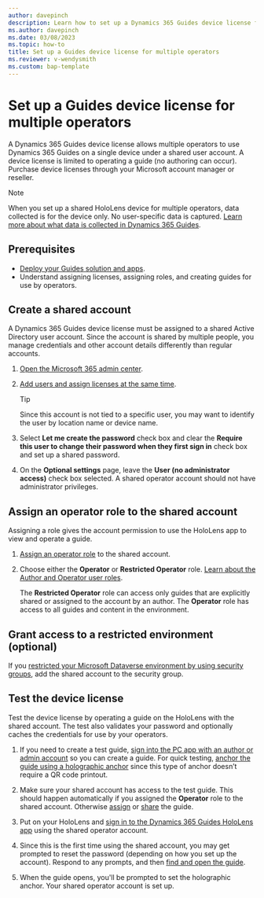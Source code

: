 ```yaml
---
author: davepinch
description: Learn how to set up a Dynamics 365 Guides device license for multiple operators on a single HoloLens device.
ms.author: davepinch
ms.date: 03/08/2023
ms.topic: how-to
title: Set up a Guides device license for multiple operators
ms.reviewer: v-wendysmith
ms.custom: bap-template
---
```


# Set up a Guides device license for multiple operators

A Dynamics 365 Guides device license allows multiple operators to use Dynamics 365 Guides on a single device under a shared user account. A device license is limited to operating a guide (no authoring can occur). Purchase device licenses through your Microsoft account manager or reseller.

> [!NOTE]
> When you set up a shared HoloLens device for multiple operators, data collected is for the device only. No user-specific data is captured. [Learn more about what data is collected in Dynamics 365 Guides](analytics-data-collected.md).

## Prerequisites

- [Deploy your Guides solution and apps](setup.md).
- Understand assigning licenses, assigning roles, and creating guides for use by operators.

## Create a shared account

A Dynamics 365 Guides device license must be assigned to a shared Active Directory user account. Since the account is shared by multiple people, you manage credentials and other account details differently than regular accounts.

1. [Open the Microsoft 365 admin center](https://admin.microsoft.com/AdminPortal/Home).

1. [Add users and assign licenses at the same time](/microsoft-365/admin/add-users/add-users).

   > [!TIP]
   > Since this account is not tied to a specific user, you may want to identify the user by location name or device name.

1. Select **Let me create the password** check box and clear the **Require this user to change their password when they first sign in** check box and set up a shared password.

1. On the **Optional settings** page, leave the **User (no administrator access)** check box selected. A shared operator account should not have administrator privileges.

## Assign an operator role to the shared account

Assigning a role gives the account permission to use the HoloLens app to view and operate a guide.

1. [Assign an operator role](assign-role.md#assign-roles-to-a-user) to the shared account.

1. Choose either the **Operator** or **Restricted Operator** role. [Learn about the Author and Operator user roles](admin-role-types.md).

   The **Restricted Operator** role can access only guides that are explicitly shared or assigned to the account by an author. The **Operator** role has access to all guides and content in the environment.

## Grant access to a restricted environment (optional)

If you [restricted your Microsoft Dataverse environment by using security groups](admin-security.md), add the shared account to the security group.

## Test the device license

Test the device license by operating a guide on the HoloLens with the shared account. The test also validates your password and optionally caches the credentials for use by your operators.

1. If you need to create a test guide, [sign into the PC app with an author or admin account](install-sign-in-pc-app.md#sign-in-to-the-app) so you can create a guide. For quick testing, [anchor the guide using a holographic anchor](pc-app-anchor-holographic.md) since this type of anchor doesn’t require a QR code printout.

1. Make sure your shared account has access to the test guide. This should happen automatically if you assigned the **Operator** role to the shared account. Otherwise [assign](admin-access-assign.md) or [share](admin-access-teams.md) the guide.

1. Put on your HoloLens and [sign in to the Dynamics 365 Guides HoloLens app](hololens-app-install-sign-in.md) using the shared operator account.

1. Since this is the first time using the shared account, you may get prompted to reset the password (depending on how you set up the account). Respond to any prompts, and then [find and open the guide](find-guide.md).

1. When the guide opens, you'll be prompted to set the holographic anchor. Your shared operator account is set up.